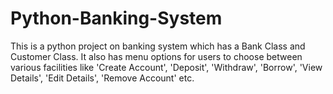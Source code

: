 # Python-Banking-System
This is a python project on banking system which has a Bank Class and Customer Class. 
It also has menu options for users to choose between various facilities like 'Create Account', 'Deposit', 'Withdraw', 'Borrow', 'View Details', 'Edit Details', 'Remove Account' etc. 
